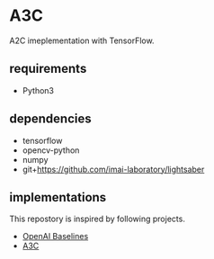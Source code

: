 # A3C
A2C imeplementation with TensorFlow.

## requirements
- Python3

## dependencies
- tensorflow
- opencv-python
- numpy
- git+https://github.com/imai-laboratory/lightsaber

## implementations
This repostory is inspired by following projects.

- [OpenAI Baselines](https://github.com/openai/baselines)
- [A3C](https://github.com/takuseno/a3c)
